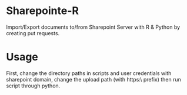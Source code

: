 # Sharepointe-R
Import/Export documents to/from Sharepoint Server with R & Python by creating put requests.

# Usage
First, change the directory paths in scripts and user credentials with sharepoint domain, change the upload path (with https:\\ prefix) then run script through python.
